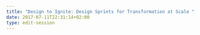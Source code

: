 ```yaml
---
title: "Design to Ignite: Design Sprints for Transformation at Scale "
date: 2017-07-11T22:31:14+02:00
type: edit-session
---
```


